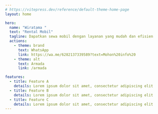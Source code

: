```yaml
---
# https://vitepress.dev/reference/default-theme-home-page
layout: home

hero:
  name: "Wiratama "
  text: "Rental Mobil"
  tagline: Dapatkan sewa mobil dengan layanan yang mudah dan efisien
  actions:
    - theme: brand
      text: WhatsApp
      link: https://wa.me/6282137339589?text=Mohon%20info%20
    - theme: alt
      text: Armada
      link: /armada

features:
  - title: Feature A
    details: Lorem ipsum dolor sit amet, consectetur adipiscing elit
  - title: Feature B
    details: Lorem ipsum dolor sit amet, consectetur adipiscing elit
  - title: Feature C
    details: Lorem ipsum dolor sit amet, consectetur adipiscing elit
---
```


